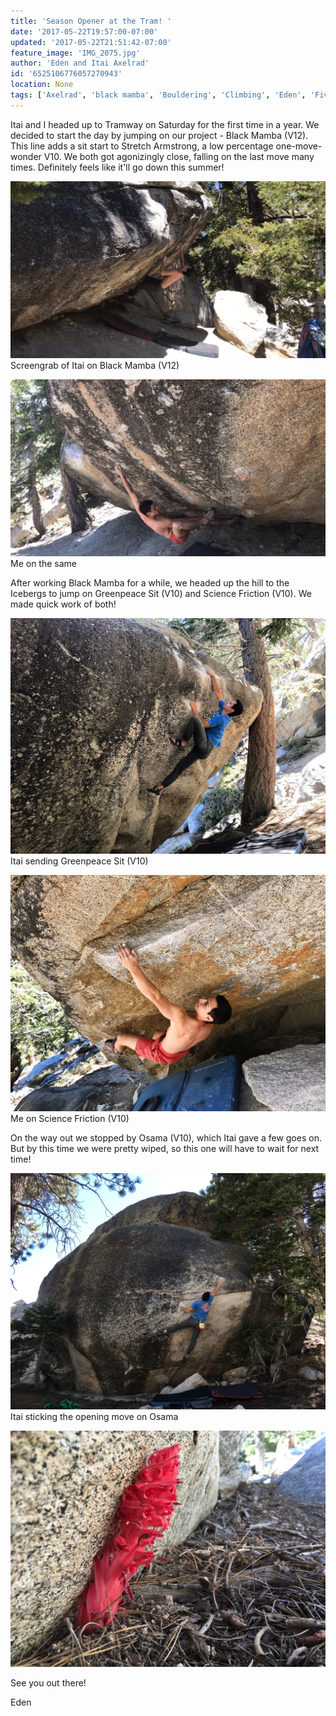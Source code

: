 ```yaml
---
title: 'Season Opener at the Tram! '
date: '2017-05-22T19:57:00-07:00'
updated: '2017-05-22T21:51:42-07:00'
feature_image: 'IMG_2075.jpg'
author: 'Eden and Itai Axelrad'
id: '6525106776057270943'
location: None
tags: ['Axelrad', 'black mamba', 'Bouldering', 'Climbing', 'Eden', 'Five', 'Five Ten', 'granite', 'Itai', 'Ten', 'Tramway']
---
```


Itai and I headed up to Tramway on Saturday for the first time in a year. We decided to start the day by jumping on our project - Black Mamba (V12). This line adds a sit start to Stretch Armstrong, a low percentage one-move-wonder V10. We both got agonizingly close, falling on the last move many times. Definitely feels like it'll go down this summer! 

![image alt](/images/IMG_2075.jpg)Screengrab of Itai on Black Mamba (V12)

![image alt](/images/IMG_2064.jpg)Me on the same

After working Black Mamba for a while, we headed up the hill to the Icebergs to jump on Greenpeace Sit (V10) and Science Friction (V10). We made quick work of both! 

![image alt](/images/IMG_2069.JPG)Itai sending Greenpeace Sit (V10)

![image alt](/images/IMG_2063.JPG)Me on Science Friction (V10)

On the way out we stopped by Osama (V10), which Itai gave a few goes on. But by this time we were pretty wiped, so this one will have to wait for next time!

![image alt](/images/IMG_2058.JPG)Itai sticking the opening move on Osama

![image alt](/images/IMG_2059.JPG)

See you out there!

Eden
